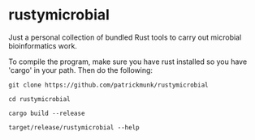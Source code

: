 # rustymicrobial
Just a personal collection of bundled Rust tools to carry out microbial bioinformatics work.

To compile the program, make sure you have rust installed so you have 'cargo' in your path.
Then do the following:

```
git clone https://github.com/patrickmunk/rustymicrobial

cd rustymicrobial

cargo build --release

target/release/rustymicrobial --help
```